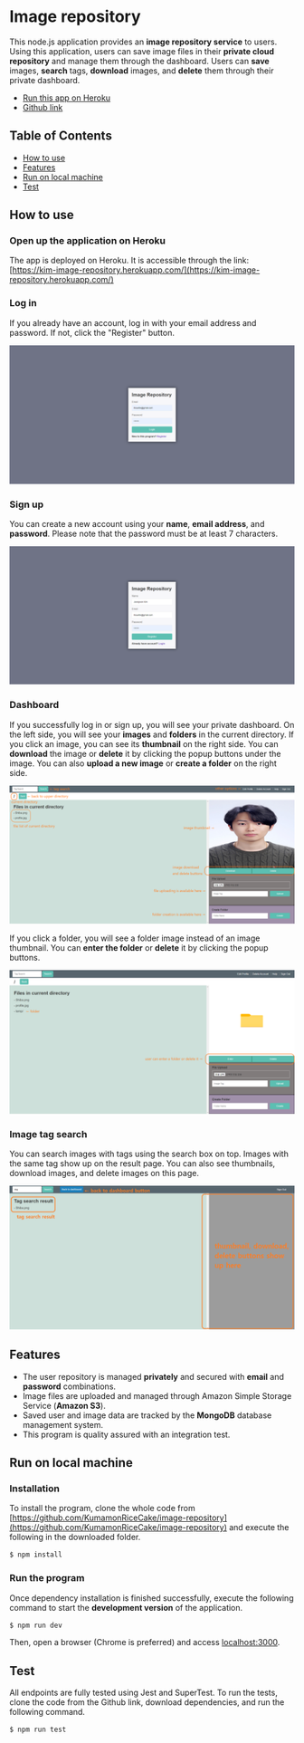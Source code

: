 # Image repository

This node.js application provides an  **image repository service**  to users.
Using this application, users can save image files in their **private cloud repository** and manage them through the dashboard.
Users can **save** images, **search** tags, **download** images, and **delete** them through their private dashboard.

- [Run this app on Heroku](https://kim-image-repository.herokuapp.com/)
- [Github link](https://github.com/KumamonRiceCake/image-repository)

## Table of Contents

-  [How to use](#how-to-use)
-  [Features](#features)
-  [Run on local machine](#run-on-local-machine)
-  [Test](#test)

## How to use

### Open up the application on Heroku  ###
The app is deployed on Heroku.
It is accessible through the link: [https://kim-image-repository.herokuapp.com/](https://kim-image-repository.herokuapp.com/)

### Log in

If you already have an account, log in with your email address and password. If not, click the "Register" button.

![login](./markdown_images/md1.png)

### Sign up

You can create a new account using your **name**, **email address**, and **password**. Please note that the password must be at least 7 characters.

![login](./markdown_images/md2.png)

### Dashboard

If you successfully log in or sign up, you will see your private dashboard. On the left side, you will see your **images** and **folders** in the current directory. If you click an image, you can see its **thumbnail** on the right side. You can **download** the image or **delete** it by clicking the popup buttons under the image. You can also **upload a new image** or **create a folder** on the right side.

![login](./markdown_images/md3.png)

If you click a folder, you will see a folder image instead of an image thumbnail. You can **enter the folder** or **delete** it by clicking the popup buttons.

![login](./markdown_images/md4.png)

### Image tag search

You can search images with tags using the search box on top. Images with the same tag show up on the result page. You can also see thumbnails, download images, and delete images on this page.

![login](./markdown_images/md5.png)

## Features

* The user repository is managed **privately** and secured with **email** and **password** combinations.
* Image files are uploaded and managed through Amazon Simple Storage Service (**Amazon S3**).
* Saved user and image data are tracked by the  **MongoDB**  database management system.
* This program is quality assured with an integration test.

## Run on local machine

### Installation

To install the program, clone the whole code from [https://github.com/KumamonRiceCake/image-repository](https://github.com/KumamonRiceCake/image-repository) and execute the following in the downloaded folder.

```bash
$ npm install
```

### Run the program

Once dependency installation is finished successfully, execute the following command to start the **development version** of the application.

```bash
$ npm run dev
```

Then, open a browser (Chrome is preferred) and access [localhost:3000](localhost:3000).

## Test

All endpoints are fully tested using Jest and SuperTest.
To run the tests, clone the code from the Github link, download dependencies, and run the following command.

```bash
$ npm run test
```